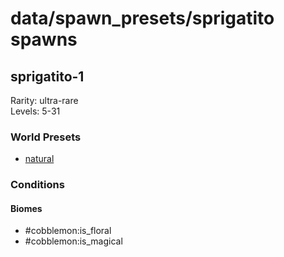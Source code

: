 # data/spawn_presets/sprigatito spawns  
  
## sprigatito-1  
Rarity: ultra-rare  
Levels: 5-31  
  
### World Presets  
* [natural](/data/world_presets/natural.md)  
  
### Conditions  
  
#### Biomes  
  * #cobblemon:is_floral
  * #cobblemon:is_magical
  
